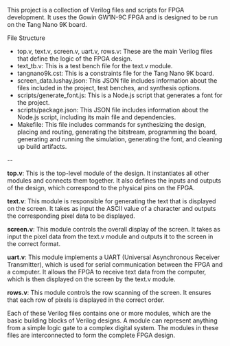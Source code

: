 This project is a collection of Verilog files and scripts for FPGA development. It uses the Gowin GW1N-9C FPGA and is designed to be run on the Tang Nano 9K board.

File Structure
- top.v, text.v, screen.v, uart.v, rows.v: These are the main Verilog files that define the logic of the FPGA design.
- text_tb.v: This is a test bench file for the text.v module.
- tangnano9k.cst: This is a constraints file for the Tang Nano 9K board.
- screen_data.lushay.json: This JSON file includes information about the files included in the project, test benches, and synthesis options.
- scripts/generate_font.js: This is a Node.js script that generates a font for the project.
- scripts/package.json: This JSON file includes information about the Node.js script, including its main file and dependencies.
- Makefile: This file includes commands for synthesizing the design, placing and routing, generating the bitstream, programming the board, generating and running the simulation, generating the font, and cleaning up build artifacts.

--

**top.v**: This is the top-level module of the design. It instantiates all other modules and connects them together. It also defines the inputs and outputs of the design, which correspond to the physical pins on the FPGA.

**text.v**: This module is responsible for generating the text that is displayed on the screen. It takes as input the ASCII value of a character and outputs the corresponding pixel data to be displayed.

**screen.v**: This module controls the overall display of the screen. It takes as input the pixel data from the text.v module and outputs it to the screen in the correct format.

**uart.v**: This module implements a UART (Universal Asynchronous Receiver Transmitter), which is used for serial communication between the FPGA and a computer. It allows the FPGA to receive text data from the computer, which is then displayed on the screen by the text.v module.

**rows.v**: This module controls the row scanning of the screen. It ensures that each row of pixels is displayed in the correct order.

Each of these Verilog files contains one or more modules, which are the basic building blocks of Verilog designs. A module can represent anything from a simple logic gate to a complex digital system. The modules in these files are interconnected to form the complete FPGA design.